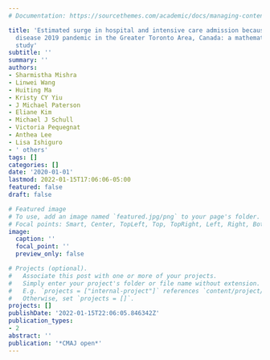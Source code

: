 ```yaml
---
# Documentation: https://sourcethemes.com/academic/docs/managing-content/

title: 'Estimated surge in hospital and intensive care admission because of the coronavirus
  disease 2019 pandemic in the Greater Toronto Area, Canada: a mathematical modelling
  study'
subtitle: ''
summary: ''
authors:
- Sharmistha Mishra
- Linwei Wang
- Huiting Ma
- Kristy CY Yiu
- J Michael Paterson
- Eliane Kim
- Michael J Schull
- Victoria Pequegnat
- Anthea Lee
- Lisa Ishiguro
- ' others'
tags: []
categories: []
date: '2020-01-01'
lastmod: 2022-01-15T17:06:06-05:00
featured: false
draft: false

# Featured image
# To use, add an image named `featured.jpg/png` to your page's folder.
# Focal points: Smart, Center, TopLeft, Top, TopRight, Left, Right, BottomLeft, Bottom, BottomRight.
image:
  caption: ''
  focal_point: ''
  preview_only: false

# Projects (optional).
#   Associate this post with one or more of your projects.
#   Simply enter your project's folder or file name without extension.
#   E.g. `projects = ["internal-project"]` references `content/project/deep-learning/index.md`.
#   Otherwise, set `projects = []`.
projects: []
publishDate: '2022-01-15T22:06:05.846342Z'
publication_types:
- 2
abstract: ''
publication: '*CMAJ open*'
---
```

